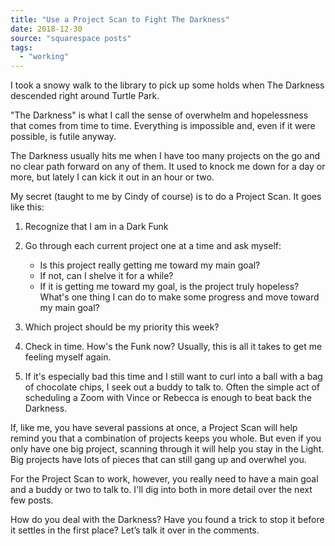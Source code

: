 ```yaml
---
title: "Use a Project Scan to Fight The Darkness"
date: 2018-12-30
source: "squarespace posts"
tags: 
  - "working"
---
```


I took a snowy walk to the library to pick up some holds when The Darkness descended right around Turtle Park.

"The Darkness" is what I call the sense of overwhelm and hopelessness that comes from time to time. Everything is impossible and, even if it were possible, is futile anyway.

The Darkness usually hits me when I have too many projects on the go and no clear path forward on any of them. It used to knock me down for a day or more, but lately I can kick it out in an hour or two.

My secret (taught to me by Cindy of course) is to do a Project Scan. It goes like this:

1. Recognize that I am in a Dark Funk
2. Go through each current project one at a time and ask myself:
    
    - Is this project really getting me toward my main goal?
    - If not, can I shelve it for a while?
    - If it is getting me toward my goal, is the project truly hopeless? What's one thing I can do to make some progress and move toward my main goal?
3. Which project should be my priority this week?
    
4. Check in time. How's the Funk now? Usually, this is all it takes to get me feeling myself again.
    
5. If it's especially bad this time and I still want to curl into a ball with a bag of chocolate chips, I seek out a buddy to talk to. Often the simple act of scheduling a Zoom with Vince or Rebecca is enough to beat back the Darkness.
    

If, like me, you have several passions at once, a Project Scan will help remind you that a combination of projects keeps you whole. But even if you only have one big project, scanning through it will help you stay in the Light. Big projects have lots of pieces that can still gang up and overwhel you.

For the Project Scan to work, however, you really need to have a main goal and a buddy or two to talk to. I'll dig into both in more detail over the next few posts.

How do you deal with the Darkness? Have you found a trick to stop it before it settles in the first place? Let’s talk it over in the comments.

